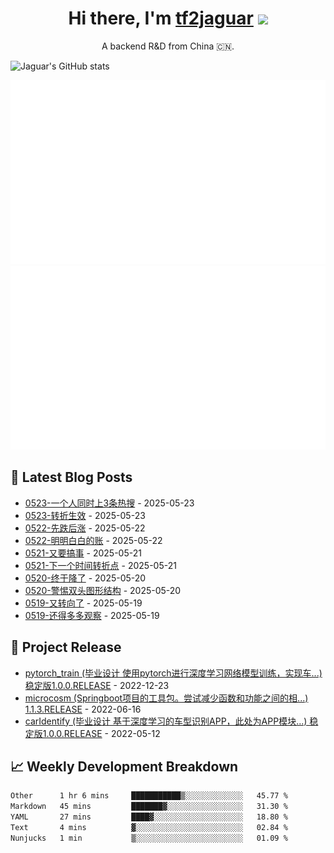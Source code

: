 <h1 align="center">Hi there, I'm <a href="https://tf2jaguar.github.io/" target="_blank">tf2jaguar</a> <img
src="https://github.com/blackcater/blackcater/raw/main/images/Hi.gif" height="32" /></h1>

<p align="center">A backend R&D from China 🇨🇳.</p>

<!-- github_readme_stats starts -->
![Jaguar's GitHub stats](https://github-readme-stats.vercel.app/api?username=tf2jaguar&count_private=true&show_icons=true&bg_color=30,e96443,904e95&icon_color=fff&&title_color=fff&text_color=fff)
<!-- github_readme_stats ends -->

<!-- custom_generate_github_stats starts -->
![](https://raw.githubusercontent.com/tf2jaguar/tf2jaguar/main/generated/overview.svg)
![](https://raw.githubusercontent.com/tf2jaguar/tf2jaguar/main/generated/languages.svg)
<!-- custom_generate_github_stats ends -->

## 📝 Latest Blog Posts

<!-- recent_blogs starts -->
* <a href='https://tf2jaguar.dpdns.org/mbd-0523.html' target='_blank'>0523-一个人同时上3条热搜</a> - 2025-05-23
* <a href='https://tf2jaguar.dpdns.org/dbhzt-0523.html' target='_blank'>0523-转折生效</a> - 2025-05-23
* <a href='https://tf2jaguar.dpdns.org/dbhzt-0522.html' target='_blank'>0522-先跌后涨</a> - 2025-05-22
* <a href='https://tf2jaguar.dpdns.org/mbd-0522.html' target='_blank'>0522-明明白白的账</a> - 2025-05-22
* <a href='https://tf2jaguar.dpdns.org/mbd-0521.html' target='_blank'>0521-又要搞事</a> - 2025-05-21
* <a href='https://tf2jaguar.dpdns.org/dbhzt-0521.html' target='_blank'>0521-下一个时间转折点</a> - 2025-05-21
* <a href='https://tf2jaguar.dpdns.org/mbd-0520.html' target='_blank'>0520-终于降了</a> - 2025-05-20
* <a href='https://tf2jaguar.dpdns.org/dbhzt-0520.html' target='_blank'>0520-警惕双头图形结构</a> - 2025-05-20
* <a href='https://tf2jaguar.dpdns.org/mbd-0519.html' target='_blank'>0519-又转向了</a> - 2025-05-19
* <a href='https://tf2jaguar.dpdns.org/dbhzt-0519.html' target='_blank'>0519-还得多多观察</a> - 2025-05-19
<!-- recent_blogs ends -->

## 🎯 Project Release

<!-- github_recent_releases starts -->
* <a href='https://github.com/tf2jaguar/pytorch_train/releases/tag/1.0.0.RELEASE' target='_blank'>pytorch_train (毕业设计 使用pytorch进行深度学习网络模型训练，实现车...) 稳定版1.0.0.RELEASE</a> - 2022-12-23
* <a href='https://github.com/tf2jaguar/microcosm/releases/tag/1.1.3.RELEASE' target='_blank'>microcosm (Springboot项目的工具包。尝试减少函数和功能之间的相...) 1.1.3.RELEASE</a> - 2022-06-16
* <a href='https://github.com/tf2jaguar/carIdentify/releases/tag/1.0.0.RELEASE' target='_blank'>carIdentify (毕业设计 基于深度学习的车型识别APP，此处为APP模块...) 稳定版1.0.0.RELEASE</a> - 2022-05-12
<!-- github_recent_releases ends -->

## 📈 Weekly Development Breakdown

<!--START_SECTION:waka-->

```txt
Other      1 hr 6 mins     ███████████▒░░░░░░░░░░░░░   45.77 %
Markdown   45 mins         ███████▓░░░░░░░░░░░░░░░░░   31.30 %
YAML       27 mins         ████▓░░░░░░░░░░░░░░░░░░░░   18.80 %
Text       4 mins          ▓░░░░░░░░░░░░░░░░░░░░░░░░   02.84 %
Nunjucks   1 min           ▒░░░░░░░░░░░░░░░░░░░░░░░░   01.09 %
```

<!--END_SECTION:waka-->
